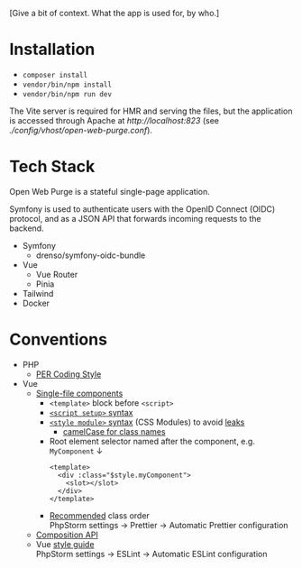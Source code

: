 [Give a bit of context. What the app is used for, by who.]

# Installation

- `composer install`
- `vendor/bin/npm install`
- `vendor/bin/npm run dev`

The Vite server is required for HMR and serving the files, but the application is accessed through Apache at _http://localhost:823_ (see _./config/vhost/open-web-purge.conf_).

# Tech Stack

Open Web Purge is a stateful single-page application.

Symfony is used to authenticate users with the OpenID Connect (OIDC) protocol, and as a JSON API that forwards incoming requests to the backend.

- Symfony
  - drenso/symfony-oidc-bundle
- Vue
  - Vue Router
  - Pinia
- Tailwind
- Docker

# Conventions

- PHP
  - [PER Coding Style](https://www.php-fig.org/per/coding-style/)
- Vue
  - [Single-file components](https://vuejs.org/guide/scaling-up/sfc.html#single-file-components)
    - `<template>` block before `<script>`
    - [`<script setup>` syntax](https://vuejs.org/api/sfc-script-setup.html#script-setup)
    - [`<style module>` syntax](https://vuejs.org/api/sfc-css-features.html#css-modules) (CSS Modules) to avoid [leaks](https://github.com/vuejs/vue-loader/issues/957)
      - [camelCase for class names](https://github.com/css-modules/css-modules/blob/master/docs/naming.md)
    - Root element selector named after the component, e.g.  
      `MyComponent` ↓  
      ```vue
      <template>
        <div :class="$style.myComponent">
          <slot></slot>
        </div>
      </template>
      ```
    - [Recommended](https://github.com/tailwindlabs/prettier-plugin-tailwindcss) class order  
      PhpStorm settings → Prettier → Automatic Prettier configuration
  - [Composition API](https://vuejs.org/guide/typescript/composition-api.html)
  - Vue [style guide](https://vuejs.org/style-guide)  
    PhpStorm settings → ESLint → Automatic ESLint configuration